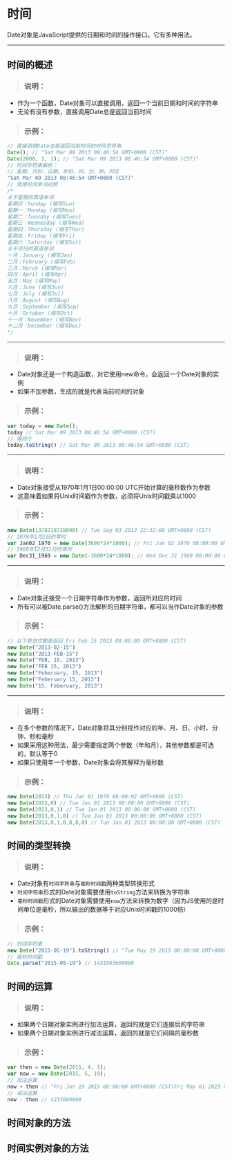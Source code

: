 # 时间
Date对象是JavaScript提供的日期和时间的操作接口。它有多种用法。
***

## 时间的概述
> ### 说明：
* 作为一个函数，Date对象可以直接调用，返回一个当前日期和时间的字符串
* 无论有没有参数，直接调用Date总是返回当前时间

> ### 示例：
```javascript
// 直接调用Date总是返回当前时间的时间字符串
Date(); // "Sat Mar 09 2013 08:46:54 GMT+0800 (CST)"
Date(2000, 1, 1); // "Sat Mar 09 2013 08:46:54 GMT+0800 (CST)"
// 时间字符串解析：
// 星期、月份、日期、年份、时、分、秒、时区
"Sat Mar 09 2013 08:46:54 GMT+0800 (CST)"
// 常用时间单词对照
/*
关于星期的英语单词
星期日：Sunday (缩写Sun)
星期一：Monday (缩写Mon)
星期二：Tuesday (缩写Tues)
星期三：Wednesday (缩写Wed)
星期四：Thursday (缩写Thur)
星期五：Friday (缩写Fri)
星期六：Saturday (缩写Sat)
关于月份的英语单词
一月：January (缩写Jan)
二月：February (缩写Feb)
三月：March (缩写Mar)
四月：April (缩写Apr)
五月：May (缩写May)
六月：June (缩写Jun)
七月：July (缩写Jul)
八月：August (缩写Aug)
九月：September (缩写Sep)
十月：October (缩写Oct)
十一月：November (缩写Nov)
十二月：December (缩写Dec)
*/
```
---

> ### 说明：
* Date对象还是一个构造函数，对它使用new命令，会返回一个Date对象的实例
* 如果不加参数，生成的就是代表当前时间的对象

> ### 示例：
```javascript
var today = new Date();
today // Sat Mar 09 2013 08:46:54 GMT+0800 (CST)
// 等同于
today.toString() // Sat Mar 09 2013 08:46:54 GMT+0800 (CST)
```
---

> ### 说明：
* Date对象接受从1970年1月1日00:00:00 UTC开始计算的毫秒数作为参数
* 这意味着如果将Unix时间戳作为参数，必须将Unix时间戳乘以1000

> ### 示例：
```javascript
new Date(1378218728000) // Tue Sep 03 2013 22:32:08 GMT+0800 (CST)
// 1970年1月2日的零时
var Jan02_1970 = new Date(3600*24*1000); // Fri Jan 02 1970 08:00:00 GMT+0800 (CST)
// 1969年12月31日的零时
var Dec31_1969 = new Date(-3600*24*1000); // Wed Dec 31 1969 08:00:00 GMT+0800 (CST)
```
---

> ### 说明：
* Date对象还接受一个日期字符串作为参数，返回所对应的时间
* 所有可以被Date.parse()方法解析的日期字符串，都可以当作Date对象的参数

> ### 示例：
```javascript
// 以下表达式都是返回 Fri Feb 15 2013 08:00:00 GMT+0800 (CST)
new Date("2013-02-15")
new Date("2013-FEB-15")
new Date("FEB, 15, 2013")
new Date("FEB 15, 2013")
new Date("Feberuary, 15, 2013")
new Date("Feberuary 15, 2013")
new Date("15, Feberuary, 2013")
```
---

> ### 说明：
* 在多个参数的情况下，Date对象将其分别视作对应的年、月、日、小时、分钟、秒和毫秒
* 如果采用这种用法，最少需要指定两个参数（年和月），其他参数都是可选的，默认等于0
* 如果只使用年一个参数，Date对象会将其解释为毫秒数

> ### 示例：
```javascript
new Date(2013) // Thu Jan 01 1970 08:00:02 GMT+0800 (CST)
new Date(2013,0) // Tue Jan 01 2013 00:00:00 GMT+0800 (CST)
new Date(2013,0,1) // Tue Jan 01 2013 00:00:00 GMT+0800 (CST)
new Date(2013,0,1,0) // Tue Jan 01 2013 00:00:00 GMT+0800 (CST)
new Date(2013,0,1,0,0,0,0) // Tue Jan 01 2013 00:00:00 GMT+0800 (CST)
```

## 时间的类型转换
> ### 说明：
* Date对象有`时间字符串`与`毫秒时间戳`两种类型转换形式
* `时间字符串`形式的Date对象需要使用`toString`方法来转换为字符串
* `毫秒时间戳`形式的Date对象需要使用`now`方法来转换为数字（因为JS使用的是时间单位是毫秒，所以输出的数据等于对应Unix时间戳的1000倍）

> ### 示例：
```javascript
// 时间字符串
new Date("2015-05-19").toString() // "Tue May 19 2015 08:00:00 GMT+0800 (CST)"
// 毫秒时间戳
Date.parse("2015-05-19") // 1431993600000
```

## 时间的运算
> ### 说明：
* 如果两个日期对象实例进行加法运算，返回的就是它们连接后的字符串
* 如果两个日期对象实例进行减法运算，返回的就是它们间隔的毫秒数

> ### 示例：
```javascript
var then = new Date(2015, 4, 1);
var now = new Date(2015, 5, 19);
// 加法运算
now + then // "Fri Jun 19 2015 00:00:00 GMT+0800 (CST)Fri May 01 2015 00:00:00 GMT+0800 (CST)"
// 减法运算
now - then // 4233600000
```

## 时间对象的方法

## 时间实例对象的方法


